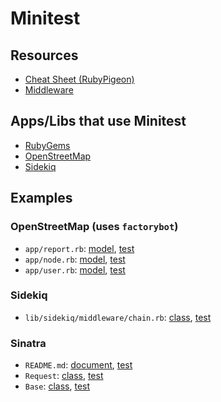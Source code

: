 # Minitest

## Resources

* [Cheat Sheet (RubyPigeon)](https://www.rubypigeon.com/posts/minitest-cheat-sheet/)
* [Middleware](https://gist.github.com/radavis/be012e387ba93ace94f0992bb784466a)

## Apps/Libs that use Minitest

* [RubyGems](https://github.com/rubygems/rubygems/)
* [OpenStreetMap](https://github.com/openstreetmap/openstreetmap-website)
* [Sidekiq](https://github.com/mperham/sidekiq/)

## Examples

### OpenStreetMap (uses `factorybot`)

- `app/report.rb`: [model](https://github.com/openstreetmap/openstreetmap-website/blob/master/app/models/report.rb), [test](https://github.com/openstreetmap/openstreetmap-website/blob/master/test/models/report_test.rb)
- `app/node.rb`: [model](https://github.com/openstreetmap/openstreetmap-website/blob/master/app/models/node.rb), [test](https://github.com/openstreetmap/openstreetmap-website/blob/master/test/models/node_test.rb)
- `app/user.rb`: [model](https://github.com/openstreetmap/openstreetmap-website/blob/master/app/models/user.rb), [test](https://github.com/openstreetmap/openstreetmap-website/blob/master/test/models/user_test.rb)

### Sidekiq

- `lib/sidekiq/middleware/chain.rb`: [class](https://github.com/mperham/sidekiq/blob/main/lib/sidekiq/middleware/chain.rb), [test](https://github.com/mperham/sidekiq/blob/main/test/test_middleware.rb)

### Sinatra

- `README.md`: [document](https://github.com/sinatra/sinatra/blob/master/README.md), [test](https://github.com/sinatra/sinatra/blob/master/test/readme_test.rb)
- `Request`: [class](https://github.com/sinatra/sinatra/blob/master/lib/sinatra/base.rb), [test](https://github.com/sinatra/sinatra/blob/master/test/request_test.rb)
- `Base`: [class](https://github.com/sinatra/sinatra/blob/master/lib/sinatra/base.rb), [test](https://github.com/sinatra/sinatra/blob/master/test/base_test.rb)
